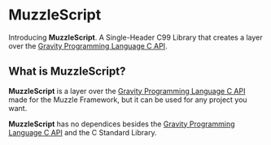 # MuzzleScript

Introducing **MuzzleScript**. A Single-Header C99 Library that creates a layer over the [Gravity Programming Language C API](https://github.com/marcobambini/gravity).

## What is MuzzleScript?

**MuzzleScript** is a layer over the [Gravity Programming Language C API](https://github.com/marcobambini/gravity) made for the Muzzle Framework, but it can be used for any project you want.

**MuzzleScript** has no dependices besides the [Gravity Programming Language C API](https://github.com/marcobambini/gravity) and the C Standard Library.
